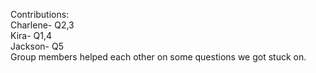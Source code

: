 Contributions:  
Charlene- Q2,3  
Kira- Q1,4  
Jackson- Q5  
Group members helped each other on some questions we got stuck on. 
